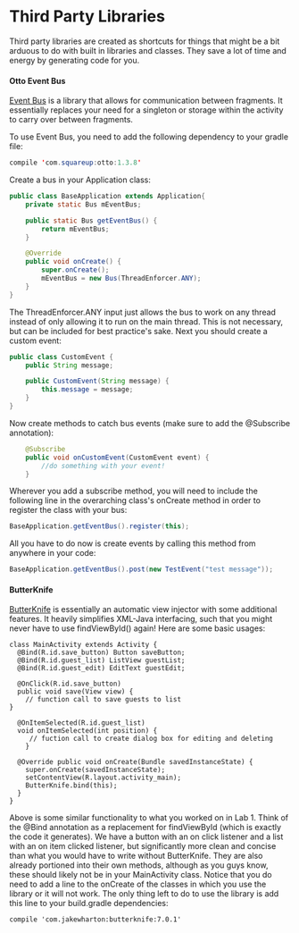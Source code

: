 # Third Party Libraries

Third party libraries are created as shortcuts for things that might be a bit arduous to do with built in libraries and classes. They save a lot of time and energy by generating code for you.

#### Otto Event Bus
[Event Bus](http://square.github.io/otto/) is a library that allows for communication between fragments. It essentially replaces your need for a singleton or storage within the activity to carry over between fragments.

To use Event Bus, you need to add the following dependency to your gradle file:
``` Java
compile 'com.squareup:otto:1.3.8'
```
Create a bus in your Application class:
``` Java
public class BaseApplication extends Application{
    private static Bus mEventBus;

    public static Bus getEventBus() {
        return mEventBus;
    }

    @Override
    public void onCreate() {
        super.onCreate();
        mEventBus = new Bus(ThreadEnforcer.ANY);
    }
}
```
The ThreadEnforcer.ANY input just allows the bus to work on any thread instead of only allowing it to run on the main thread. This is not necessary, but can be included for best practice's sake. Next you should create a custom event:

``` Java
public class CustomEvent {
    public String message;

    public CustomEvent(String message) {
        this.message = message;
    }
}
```

Now create methods to catch bus events (make sure to add the @Subscribe annotation):
``` Java
    @Subscribe
    public void onCustomEvent(CustomEvent event) {
        //do something with your event!
    }
```

Wherever you add a subscribe method, you will need to include the following line in the overarching class's onCreate method in order to register the class with your bus:
``` Java
BaseApplication.getEventBus().register(this);
```

All you have to do now is create events by calling this method from anywhere in your code:
``` Java
BaseApplication.getEventBus().post(new TestEvent("test message"));
```


#### ButterKnife

[ButterKnife](https://github.com/JakeWharton/butterknife) is essentially an automatic view injector with some additional features. It heavily simplifies XML-Java interfacing, such that you might never have to use findViewById() again! Here are some basic usages:

```
class MainActivity extends Activity {
  @Bind(R.id.save_button) Button saveButton;
  @Bind(R.id.guest_list) ListView guestList;
  @Bind(R.id.guest_edit) EditText guestEdit;
  
  @OnClick(R.id.save_button)
  public void save(View view) {
    // function call to save guests to list
}

  @OnItemSelected(R.id.guest_list)
  void onItemSelected(int position) {
     // fuction call to create dialog box for editing and deleting
    }

  @Override public void onCreate(Bundle savedInstanceState) {
    super.onCreate(savedInstanceState);
    setContentView(R.layout.activity_main);
    ButterKnife.bind(this);
  }
}
```

Above is some similar functionality to what you worked on in Lab 1. Think of the @Bind annotation as a replacement for findViewById (which is exactly the code it generates). We have a button with an on click listener and a list with an on item clicked listener, but significantly more clean and concise than what you would have to write without ButterKnife. They are also already portioned into their own methods, although as you guys know, these should likely not be in your MainActivity class. Notice that you do need to add a line to the onCreate of the classes in which you use the library or it will not work. The only thing left to do to use the library is add this line to your build.gradle dependencies:

```
compile 'com.jakewharton:butterknife:7.0.1'
```
